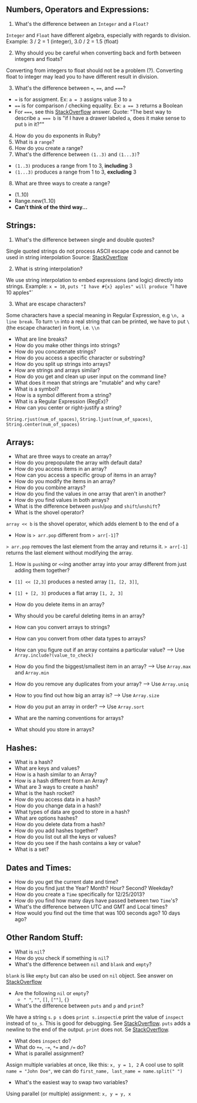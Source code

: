 ## **Numbers, Operators and Expressions:**

1. What's the difference between an `Integer` and a `Float?`

`Integer` and `Float` have different algebra, especially with regards to division.
Example: 3 / 2 = 1 (integer), 3.0 / 2 = 1.5 (float)

2. Why should you be careful when converting back and forth between integers and floats?

Converting from integers to float should not be a problem (?). Converting float to integer may lead you to have different result in division.

3. What's the difference between `=`, `==`, and `===`?

* `=` is for assigment. Ex: `a = 3` assigns value 3 to `a`
* `==` is for comparison / checking equality. Ex: `a == 3` returns a Boolean
* For `===`, see this [StackOverflow](http://stackoverflow.com/questions/3422223/vs-in-ruby) answer. Quote: "The best way to describe `a === b` is "if I have a drawer labeled `a`, does it make sense to put `b` in it?""

4. How do you do exponents in Ruby?
5. What is a `range`?
6. How do you create a range?
7. What's the difference between `(1..3)` and `(1...3)`?

* `(1..3)` produces a range from 1 to 3, **including** 3
* `(1...3)` produces a range from 1 to 3, **excluding** 3

8. What are three ways to create a range?

* (1..10)
* Range.new(1..10)
* **Can't think of the third way...**

## **Strings:**

1. What's the difference between single and double quotes?

Single quoted strings do not process ASCII escape code and cannot be used in string interpolation
Source: [StackOverflow](http://stackoverflow.com/questions/13159166/ruby-whats-the-difference-between-single-and-double-quotes)

2. What is string interpolation?

We use string interpolation to embed expressions (and logic) directly into strings.
Example: `x = 10`, `puts "I have #{x} apples" will produce `"I have 10 apples"`

3. What are escape characters?

Some characters have a special meaning in Regular Expression, e.g `\n, a line break`. To turn `\n` into a real string that can be printed, we have to put `\` (the escape character) in front, i.e. `\\n`

* What are line breaks?
* How do you make other things into strings?
* How do you concatenate strings?
* How do you access a specific character or substring?
* How do you split up strings into arrays?
* How are strings and arrays similar?
* How do you get and clean up user input on the command line?
* What does it mean that strings are "mutable" and why care?
* What is a symbol?
* How is a symbol different from a string?
* What is a Regular Expression (RegEx)?
* How can you center or right-justify a string?
    
`String.rjust(num_of_spaces)`, `String.ljust(num_of_spaces)`, `String.center(num_of_spaces)`

## **Arrays:**
  
* What are three ways to create an array?
* How do you prepopulate the array with default data?
* How do you access items in an array?
* How can you access a specific group of items in an array?
* How do you modify the items in an array?
* How do you combine arrays? 
* How do you find the values in one array that aren't in another?
* How do you find values in both arrays?
* What is the difference between `push`/`pop` and `shift`/`unshift`?
* What is the shovel operator?

`array << b` is the shovel operator, which adds element b to the end of a

* How is `> arr.pop` different from `> arr[-1]`?

`> arr.pop` removes the last element from the array and returns it. `> arr[-1]` returns the last element without modifying the array.

1. How is `push`ing or `<<`ing another array into your array different from just adding them together?

* `[1] << [2,3]` produces a nested array `[1, [2, 3]]`, 
* `[1] + [2, 3]` produces a flat array `[1, 2, 3]`

* How do you delete items in an array?
* Why should you be careful deleting items in an array?
* How can you convert arrays to strings?
* How can you convert from other data types to arrays?
    
* How can you figure out if an array contains a particular value? --> Use `Array.include?(value_to_check)`
* How do you find the biggest/smallest item in an array? --> Use `Array.max` and `Array.min`
* How do you remove any duplicates from your array? --> Use `Array.uniq`
* How to you find out how big an array is? --> Use `Array.size`
* How do you put an array in order? --> Use `Array.sort`

* What are the naming conventions for arrays?
* What should you store in arrays?

## **Hashes:**

* What is a hash?
* What are keys and values?
* How is a hash similar to an Array?
* How is a hash different from an Array?
* What are 3 ways to create a hash?
* What is the hash rocket?
* How do you access data in a hash?
* How do you change data in a hash?
* What types of data are good to store in a hash?
* What are options hashes?
* How do you delete data from a hash?
* How do you add hashes together?
* How do you list out all the keys or values?
* How do you see if the hash contains a key or value?
* What is a set?

## **Dates and Times:**

* How do you get the current date and time?
* How do you find just the Year?  Month? Hour? Second? Weekday?
* How do you create a `Time` specifically for 12/25/2013?  
* How do you find how many days have passed between two `Time`'s?
* What's the difference between UTC and GMT and Local times?
* How would you find out the time that was 100 seconds ago? 10 days ago?

## **Other Random Stuff:**

  * What is `nil`?
  * How do you check if something is `nil`?
  * What's the difference between `nil` and `blank` and `empty`?

`blank` is like `empty` but can also be used on `nil` object. See answer on [StackOverflow](http://stackoverflow.com/questions/885414/a-concise-explanation-of-nil-v-empty-v-blank-in-ruby-on-rails)


* Are the following `nil` or `empty`?
   * `" "`, `""`, `[]`, `[""]`, `{}` 
* What's the difference between `puts` and `p` and `print`?

We have a string `s`. `p s` does `print s.inspect`i.e print the value of `inspect` instead of `to_s`. This is good for debugging. See [StackOverflow](http://stackoverflow.com/questions/1255324/p-vs-puts-in-ruby).
`puts` adds a newline to the end of the output. `print` does not. Se [StackOverflow](http://stackoverflow.com/questions/5018633/what-is-the-difference-between-print-and-puts).

* What does `inspect` do?
* What do `+=`, `-=`, `*=` and `/=` do?
* What is parallel assignment?

Assign multiple variables at once, like this: `x, y = 1, 2`
A cool use to split `name = "John Doe"`, we can do `first_name, last_name = name.split(" ")`

* What's the easiest way to swap two variables?

Using parallel (or multiple) assignment: `x, y = y, x`
